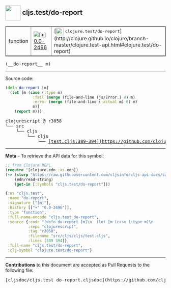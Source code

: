 ## <img width="48px" valign="middle" src="http://i.imgur.com/Hi20huC.png"> cljs.test/do-report

 <table border="1">
<tr>

<td>function</td>
<td><a href="https://github.com/cljsinfo/cljs-api-docs/tree/0.0-2496"><img valign="middle" alt="[+] 0.0-2496" src="https://img.shields.io/badge/+-0.0--2496-lightgrey.svg"></a> </td>
<td>
[<img height="24px" valign="middle" src="http://i.imgur.com/1GjPKvB.png"> <samp>clojure.test/do-report</samp>](http://clojure.github.io/clojure/branch-master/clojure.test-api.html#clojure.test/do-report)
</td>
</tr>
</table>

 <samp>
(__do-report__ m)<br>
</samp>

---





Source code:

```clj
(defn do-report [m]
  (let [m (case (:type m)
            :fail (merge (file-and-line (js/Error.) 4) m)
            :error (merge (file-and-line (:actual m) 0) m)
            m)]
    (report m)))
```

 <pre>
clojurescript @ r3058
└── src
    └── cljs
        └── cljs
            └── <ins>[test.cljs:389-394](https://github.com/clojure/clojurescript/blob/r3058/src/cljs/cljs/test.cljs#L389-L394)</ins>
</pre>


---

__Meta__ - To retrieve the API data for this symbol:

```clj
;; from Clojure REPL
(require '[clojure.edn :as edn])
(-> (slurp "https://raw.githubusercontent.com/cljsinfo/cljs-api-docs/catalog/cljs-api.edn")
    (edn/read-string)
    (get-in [:symbols "cljs.test/do-report"]))
```

```clj
{:ns "cljs.test",
 :name "do-report",
 :signature ["[m]"],
 :history [["+" "0.0-2496"]],
 :type "function",
 :full-name-encode "cljs.test_do-report",
 :source {:code "(defn do-report [m]\n  (let [m (case (:type m)\n            :fail (merge (file-and-line (js/Error.) 4) m)\n            :error (merge (file-and-line (:actual m) 0) m)\n            m)]\n    (report m)))",
          :repo "clojurescript",
          :tag "r3058",
          :filename "src/cljs/cljs/test.cljs",
          :lines [389 394]},
 :full-name "cljs.test/do-report",
 :clj-symbol "clojure.test/do-report"}

```

---

__Contributions__ to this document are accepted as Pull Requests to the following file:

 <pre>
[cljsdoc/cljs.test_do-report.cljsdoc](https://github.com/cljsinfo/cljs-api-docs/blob/master/cljsdoc/cljs.test_do-report.cljsdoc)
</pre>


